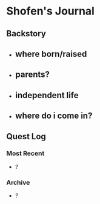 # Shofen's Journal
## Backstory
- where born/raised
    - 
- parents?
    - 
- independent life
    - 
- where do i come in?
    - 

## Quest Log
### Most Recent
- ?

### Archive
- ?
